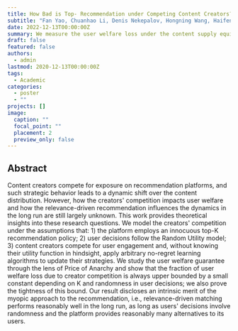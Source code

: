 ```yaml
---
title: How Bad is Top- Recommendation under Competing Content Creators?
subtitle: "Fan Yao, Chuanhao Li, Denis Nekepalov, Hongning Wang, Haifeng Xu"
date: 2022-12-13T00:00:00Z
summary: We measure the user welfare loss under the content supply equilibria induced by relevance-driven recommender systems.
draft: false
featured: false
authors:
  - admin
lastmod: 2020-12-13T00:00:00Z
tags:
  - Academic
categories:
  - poster
  - ""
projects: []
image:
  caption: ""
  focal_point: ""
  placement: 2
  preview_only: false
---
```






## Abstract

Content creators compete for exposure on recommendation platforms, and such strategic behavior leads to a dynamic shift over the content distribution. However, how the creators' competition impacts user welfare and how the relevance-driven recommendation influences the dynamics in the long run are still largely unknown. This work provides theoretical insights into these research questions. We model the creators' competition under the assumptions that: 1) the platform employs an innocuous top-K recommendation policy; 2) user decisions follow the Random Utility model; 3) content creators compete for user engagement and, without knowing their utility function in hindsight, apply arbitrary no-regret learning algorithms to update their strategies. We study the user welfare guarantee through the lens of Price of Anarchy and show that the fraction of user welfare loss due to creator competition is always upper bounded by a small constant depending on K and randomness in user decisions; we also prove the tightness of this bound. Our result discloses an intrinsic merit of the myopic approach to the recommendation, i.e., relevance-driven matching performs reasonably well in the long run, as long as users' decisions involve randomness and the platform provides reasonably many alternatives to its users.




